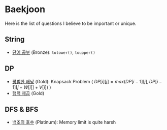 # Baekjoon

Here is the list of questions I believe to be important or unique.

## String

- [단어 공부](https://www.acmicpc.net/problem/1157) (Bronze): `tolower()`, `toupper()`

## DP

- [평범한 배낭](https://www.acmicpc.net/problem/12865) (Gold): Knapsack Problem ( $DP[i][j] = max(DP[i - 1][j], DP[i - 1][j - W[i]] + V[i])$ )
- [행력 제곱](https://www.acmicpc.net/problem/10830) (Gold)

## DFS & BFS

- [백조의 호수](https://www.acmicpc.net/problem/3197) (Platinum): Memory limit is quite harsh
